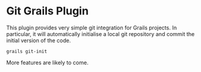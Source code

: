 Git Grails Plugin
=================

This plugin provides very simple git integration for Grails projects. In particular, it will automatically initialise a local git repository and commit the initial version of the code.

    grails git-init

More features are likely to come.
